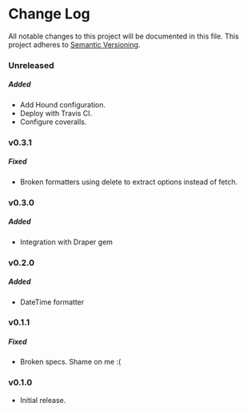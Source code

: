 # Change Log
All notable changes to this project will be documented in this file.
This project adheres to [Semantic Versioning](http://semver.org/).

### Unreleased

##### Added

* Add Hound configuration.
* Deploy with Travis CI.
* Configure coveralls.

### v0.3.1

##### Fixed

* Broken formatters using delete to extract options instead of fetch.

### v0.3.0

##### Added

* Integration with Draper gem

### v0.2.0

##### Added

* DateTime formatter

### v0.1.1

##### Fixed

* Broken specs. Shame on me :(

### v0.1.0

* Initial release.
